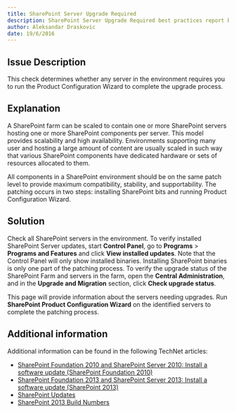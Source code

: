 ```yaml
---
title: SharePoint Server Upgrade Required
description: SharePoint Server Upgrade Required best practices report by SPDocKit determines whether any server in the environment requires you to run the Product Configuration Wizard to complete the upgrade process.
author: Aleksandar Draskovic
date: 19/6/2016
---
```

## Issue Description
This check determines whether any server in the environment requires you to run the Product Configuration Wizard to complete the upgrade process.
## Explanation
A SharePoint farm can be scaled to contain one or more SharePoint servers hosting one or more SharePoint components per server. This model provides scalability and high availability. Environments supporting many user and hosting a large amount of content are usually scaled in such way that various SharePoint components have dedicated hardware or sets of resources allocated to them.

All components in a SharePoint environment should be on the same patch level to provide maximum compatibility, stability, and supportability. The patching occurs in two steps: installing SharePoint bits and running Product Configuration Wizard.
## Solution
Check all SharePoint servers in the environment. To verify installed SharePoint Server updates, start **Control Panel**, go to **Programs** > **Programs and Features** and click **View installed updates**. Note that the Control Panel will only show installed binaries. Installing SharePoint binaries is only one part of the patching process. To verify the upgrade status of the SharePoint Farm and servers in the farm, open the **Central Administration**, and in the **Upgrade and Migration** section, click **Check upgrade status**. 

This page will provide information about the servers needing upgrades. Run __SharePoint Product Configuration Wizard__ on the identified servers to complete the patching process.
## Additional information 
Additional information can be found in the following TechNet articles:
* [SharePoint Foundation 2010 and SharePoint Server 2010: Install a software update (SharePoint Foundation 2010)](https://technet.microsoft.com/en-us/library/ff806325(v=office.14).aspx)
* [SharePoint Foundation 2013 and SharePoint Server 2013: Install a software update (SharePoint 2013)](https://technet.microsoft.com/en-us/library/ff806338.aspx)
* [SharePoint Updates](https://technet.microsoft.com/library/4b32dfba-1af6-4077-9a92-7cec8f220f20)
* [SharePoint 2013 Build Numbers](http://www.toddklindt.com/blog/Lists/Posts/Post.aspx?ID=346)
